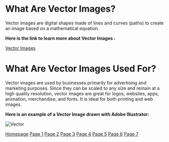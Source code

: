 # What Are Vector Images?
Vector images are digital shapes made of lines and curves (paths) to create an image based on a mathematical equation.

**Here is the link to learn more about Vector Images :**

[Vector Images](https://youtu.be/ovZxjAtGDFo)

# What Are Vector Images Used For?

Vector images are used by businesses primarily for advertising and marketing purposes. Since they can be scaled to any size and remain at a high quality resolution, vector
images are great for logos, websites, apps, animation, merchandise, and fonts. It is ideal for both printing and web images.

**Here is an example of a Vector Image drawn with Adobe Illustrator:**

![Vector](https://user-images.githubusercontent.com/89413296/145122593-89705ae9-f866-4c08-a238-25aeb0c43d96.PNG)

[Homepage](README.md) [Page 1](page1.md) [Page 2](page2.md) [Page 3](page3.md) [Page 4](page4.md) [Page 5](page5.md) [Page 6](page6.md) [Page 7](page7.md)
